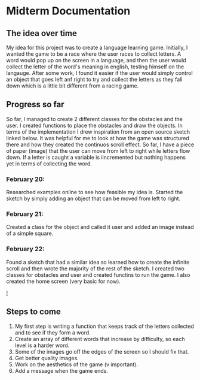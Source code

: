 # Midterm Documentation



## The idea over time

My idea for this project was to create a language learning game. Initially, I wanted the game to be a race where the user races to collect letters. A word would pop up on the screen in a language, and then the user would collect the letter of the word's meaning in english, testing himself on the langauge. After some work, I found it easier if the user would simply control an object that goes left anf right to try and collect the letters as they fall down which is a little bit different from a racing game. 

## Progress so far

So far, I managed to create 2 different classes for the obstacles and the user. I created functions to place the obstacles and draw the objects. In terms of the implementation I drew inspiration from an open source sketch linked below. It was helpful for me to look at how the game was structured there and how they created the continuos scroll effect. So far, I have a piece of paper (image) that the user can move from left to right while letters flow down. If a letter is caught a variable is iincremented but nothing happens yet in terms of collecting the word.


### February 20:

Researched examples online to see how feasible my idea is. Started the sketch by simply adding an object that can be moved from left to right.

### February 21:

Created a class for the object and called it user and added an image instead of a simple square.

### February 22:

Found a sketch that had a similar idea so learned how to create the infinite scroll and then wrote the majority of the rest of the sketch. I created two classes for obstacles and user and created functins to run the game. I also created the home screen (very basic for now).

[!](sample.gif)

## Steps to come

1. My first step is writing a function that keeps track of the letters collected and to see if they form a word.
2. Create an array of different words that increase by difficulty, so each level is a harder word.
3. Some of the images go off the edges of the screen so I should fix that.
4. Get better quality images.
5. Work on the aesthetics of the game (v important).
6. Add a message when the game ends.


